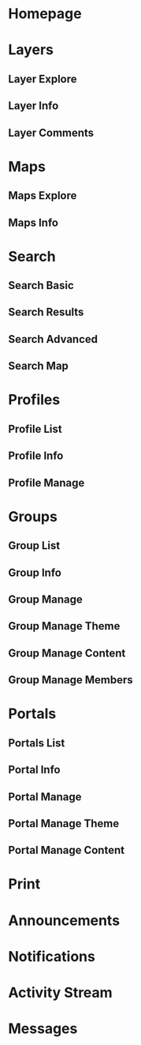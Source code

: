 # Homepage

# Layers

## Layer Explore

## Layer Info

## Layer Comments

# Maps

## Maps Explore

## Maps Info

# Search

## Search Basic

## Search Results

## Search Advanced

## Search Map

# Profiles

## Profile List

## Profile Info

## Profile Manage

# Groups

## Group List

## Group Info

## Group Manage

## Group Manage Theme

## Group Manage Content

## Group Manage Members

# Portals

## Portals List

## Portal Info

## Portal Manage

## Portal Manage Theme

## Portal Manage Content

# Print

# Announcements

# Notifications

# Activity Stream

# Messages
